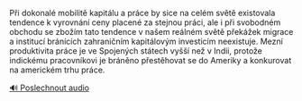 
Při dokonalé mobilitě kapitálu a práce by sice na celém světě existovala tendence k vyrovnání ceny placené za stejnou práci, ale i při svobodném obchodu se zbožím tato tendence v našem reálném světě překážek migrace a institucí bránících zahraničním kapitálovým investicím neexistuje. Mezní produktivita práce je ve Spojených státech vyšší než v Indii, protože indickému pracovníkovi je bráněno přestěhovat se do Ameriky a konkurovat na americkém trhu práce.

[🔊 Poslechnout audio](/data/7-paragraphs/audio/chapter_148/para_006-Pi-dokonal-mobilit-kapitlu-a-prce-by-sice-na.mp3)
